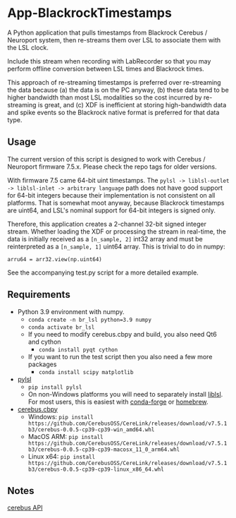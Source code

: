 # App-BlackrockTimestamps

A Python application that pulls timestamps from Blackrock Cerebus / Neuroport system, then re-streams them over LSL to associate them with the LSL clock.

Include this stream when recording with LabRecorder so that you may perform offline conversion between LSL times and Blackrock times.

This approach of re-streaming timestamps is preferred over re-streaming the data because (a) the data is on the PC anyway, (b) these data tend to be higher bandwidth than most LSL modalities so the cost incurred by re-streaming is great, and (c) XDF is inefficient at storing high-bandwidth data and spike events so the Blackrock native format is preferred for that data type.

## Usage

The current version of this script is designed to work with Cerebus / Neuroport firmware 7.5.x. Please check the repo tags for older versions.

With firmware 7.5 came 64-bit uint timestamps. The `pylsl -> liblsl-outlet -> liblsl-inlet -> arbitrary language` path does not have good support for 64-bit integers because their implementation is not consistent on all platforms. That is somewhat moot anyway, because Blackrock timestamps are uint64, and LSL's nominal support for 64-bit integers is signed only.

Therefore, this application creates a 2-channel 32-bit signed integer stream. Whether loading the XDF or processing the stream in real-time, the data is initially received as a `[n_sample, 2]` int32 array and must be reinterpreted as a `[n_sample, 1]` uint64 array. This is trivial to do in numpy:

`arru64 = arr32.view(np.uint64)`

See the accompanying test.py script for a more detailed example.

## Requirements

* Python 3.9 environment with numpy.
    * `conda create -n br_lsl python=3.9 numpy`
    * `conda activate br_lsl`
    * If you need to modify cerebus.cbpy and build, you also need Qt6 and cython
        * `conda install pyqt cython`
    * If you want to run the test script then you also need a few more packages
        * `conda install scipy matplotlib`
* [pylsl](https://github.com/labstreaminglayer/pylsl)
    * `pip install pylsl`
    * On non-Windows platforms you will need to separately install [liblsl](https://github.com/sccn/liblsl/releases). For most users, this is easiest with [conda-forge](https://anaconda.org/conda-forge/liblsl) or [homebrew](https://github.com/labstreaminglayer/homebrew-tap).
* [cerebus.cbpy](https://github.com/CerebusOSS/CereLink)
    * Windows: `pip install https://github.com/CerebusOSS/CereLink/releases/download/v7.5.1b3/cerebus-0.0.5-cp39-cp39-win_amd64.whl`
    * MacOS ARM: `pip install https://github.com/CerebusOSS/CereLink/releases/download/v7.5.1b3/cerebus-0.0.5-cp39-cp39-macosx_11_0_arm64.whl`
    * Linux x64: `pip install https://github.com/CerebusOSS/CereLink/releases/download/v7.5.1b3/cerebus-0.0.5-cp39-cp39-linux_x86_64.whl`

## Notes

[cerebus API](https://github.com/dashesy/CereLink/blob/master/cerebus/cbpy.pyx)
